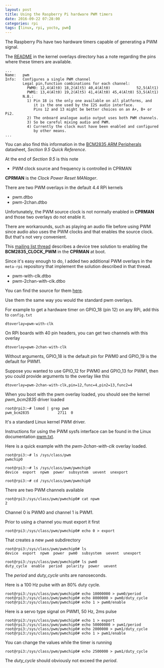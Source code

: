 ```yaml
---
layout: post
title: Using the Raspberry Pi hardware PWM timers
date: 2016-09-22 07:28:00
categories: rpi
tags: [linux, rpi, yocto, pwm]
---
```


The Raspberry Pis have two hardware timers capable of generating a PWM signal.

The [README][overlays-readme] in the kernel overlays directory has a note regarding the pins where these timers are available.

    ...
    Name:   pwm
    Info:   Configures a single PWM channel
            Legal pin,function combinations for each channel:
              PWM0: 12,4(Alt0) 18,2(Alt5) 40,4(Alt0)            52,5(Alt1)
              PWM1: 13,4(Alt0) 19,2(Alt5) 41,4(Alt0) 45,4(Alt0) 53,5(Alt1)
            N.B.:
              1) Pin 18 is the only one available on all platforms, and
                 it is the one used by the I2S audio interface.
                 Pins 12 and 13 might be better choices on an A+, B+ or Pi2.
              2) The onboard analogue audio output uses both PWM channels.
              3) So be careful mixing audio and PWM.
              4) Currently the clock must have been enabled and configured
                 by other means.
    ...


You can also find this information in the [BCM2835 ARM Peripherals][bcm2835-arm-peripherals-datasheet] datasheet, *Section 9.5 Quick Reference*. 

At the end of *Section 9.5* is this note

* PWM clock source and frequency is controlled in CPRMAN

**CPRMAN** is the *Clock Power Reset MANager*.


There are two PWM overlays in the default 4.4 RPi kernels

* pwm.dtbo
* pwm-2chan.dtbo


Unfortunately, the PWM source clock is not normally enabled in **CPRMAN** and those two overlays do not enable it.

There are workarounds, such as playing an audio file before using PWM since audio also uses the PWM clocks and that enables the source clock. But that's not very convenient.

This [mailing list thread][enabling-the-pwm-clock-at-boot] describes a device tree solution to enabling the **BCM2835\_CLOCK\_PWM** in the **CPRMAN** at boot.

Since it's easy enough to do, I added two additional PWM overlays in the `meta-rpi` repository that implement the solution described in that thread.

* pwm-with-clk.dtbo
* pwm-2chan-with-clk.dtbo 

You can find the source for them [here][pwm-dts-src].

Use them the same way you would the standard pwm overlays.

For example to get a hardware timer on GPIO_18 (pin 12) on any RPi, add this to `config.txt`

    dtoverlay=pwm-with-clk

On RPi boards with 40 pin headers, you can get two channels with this overlay

    dtoverlay=pwm-2chan-with-clk

Without arguments, GPIO\_18 is the default pin for PWM0 and GPIO\_19 is the default for PWM1.

Suppose you wanted to use GPIO\_12 for PWM0 and GPIO\_13 for PWM1, then you could provide arguments to the overlay like this

    dtoverlay=pwm-2chan-with-clk,pin=12,func=4,pin2=13,func2=4

When you boot with the pwm overlay loaded, you should see the kernel *pwm\_bcm2835* driver loaded

    root@rpi3:~# lsmod | grep pwm
    pwm_bcm2835             2711  0

It's a standard Linux kernel PWM driver. 

Instructions for using the PWM sysfs interface can be found in the Linux documentation [pwm.txt][pwm-txt].

Here is a quick example with the *pwm-2chan-with-clk* overlay loaded.

    root@rpi3:~# ls /sys/class/pwm
    pwmchip0

    root@rpi3:~# ls /sys/class/pwm/pwmchip0
    device  export  npwm  power  subsystem  uevent  unexport

    root@rpi3:~# cd /sys/class/pwm/pwmchip0

There are two PWM channels available

    root@rpi3:/sys/class/pwm/pwmchip0# cat npwm
    2

Channel 0 is PWM0 and channel 1 is PWM1.

Prior to using a channel you must export it first

    root@rpi3:/sys/class/pwm/pwmchip0# echo 0 > export

That creates a new `pwm0` subdirectory

    root@rpi3:/sys/class/pwm/pwmchip0# ls
    device  export  npwm  power  pwm0  subsystem  uevent  unexport    

    root@rpi3:/sys/class/pwm/pwmchip0# ls pwm0
    duty_cycle  enable  period  polarity  power  uevent

The *period* and *duty_cycle* units are nanoseconds.

Here is a 100 Hz pulse with an 80% duty cycle.

    root@rpi3:/sys/class/pwm/pwmchip0# echo 10000000 > pwm0/period
    root@rpi3:/sys/class/pwm/pwmchip0# echo 8000000 > pwm0/duty_cycle
    root@rpi3:/sys/class/pwm/pwmchip0# echo 1 > pwm0/enable

Here is a servo type signal on PWM1, 50 Hz, 2ms pulse

    root@rpi3:/sys/class/pwm/pwmchip0# echo 1 > export
    root@rpi3:/sys/class/pwm/pwmchip0# echo 50000000 > pwm1/period
    root@rpi3:/sys/class/pwm/pwmchip0# echo 2000000 > pwm1/duty_cycle
    root@rpi3:/sys/class/pwm/pwmchip0# echo 1 > pwm1/enable

You can change the values while the timer is running

    root@rpi3:/sys/class/pwm/pwmchip0# echo 2500000 > pwm1/duty_cycle

The *duty_cycle* should obviously not exceed the *period*.


[overlays-readme]: https://github.com/raspberrypi/linux/blob/rpi-4.4.y/arch/arm/boot/dts/overlays/README
[bcm2835-arm-peripherals-datasheet]: https://www.raspberrypi.org/wp-content/uploads/2012/02/BCM2835-ARM-Peripherals.pdf
[enabling-the-pwm-clock-at-boot]: https://github.com/raspberrypi/linux/issues/1533
[pwm-dts-src]: https://github.com/jumpnow/meta-rpi/tree/krogoth/recipes-kernel/linux/linux-raspberrypi-4.4/dts
[pwm-txt]: https://www.kernel.org/doc/Documentation/pwm.txt